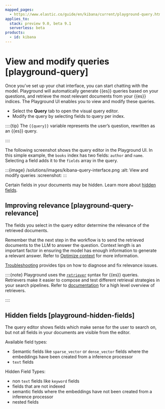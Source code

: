 ```yaml
---
mapped_pages:
  - https://www.elastic.co/guide/en/kibana/current/playground-query.html
applies_to:
  stack: preview 9.0, beta 9.1
  serverless: beta
products:
  - id: kibana
---
```


# View and modify queries [playground-query]

Once you’ve set up your chat interface, you can start chatting with the model. Playground will automatically generate {{es}} queries based on your questions, and retrieve the most relevant documents from your {{es}} indices. The Playground UI enables you to view and modify these queries.

* Select the **Query** tab to open the visual query editor.
* Modify the query by selecting fields to query per index.

::::{tip}
The `{{query}}` variable represents the user’s question, rewritten as an {{es}} query.

::::


The following screenshot shows the query editor in the Playground UI. In this simple example, the `books` index has two fields: `author` and `name`. Selecting a field adds it to the `fields` array in the query.

:::{image} /solutions/images/kibana-query-interface.png
:alt: View and modify queries
:screenshot:
:::

Certain fields in your documents may be hidden. Learn more about [hidden fields](#playground-hidden-fields).


## Improving relevance [playground-query-relevance]

The fields you select in the query editor determine the relevance of the retrieved documents.

Remember that the next step in the workflow is to send the retrieved documents to the LLM to answer the question. Context length is an important factor in ensuring the model has enough information to generate a relevant answer. Refer to [Optimize context](playground-context.md) for more information.

[Troubleshooting](playground-troubleshooting.md) provides tips on how to diagnose and fix relevance issues.

::::{note}
Playground uses the [`retriever`](https://www.elastic.co/docs/api/doc/elasticsearch/operation/operation-search#operation-search-body-application-json-retriever) syntax for {{es}} queries. Retrievers make it easier to compose and test different retrieval strategies in your search pipelines. Refer to [documentation](../querying-for-search.md) for a high level overview of retrievers.

::::



## Hidden fields [playground-hidden-fields]

The query editor shows fields which make sense for the user to search on, but not all fields in your documents are visible from the editor.

Available field types:

* Semantic fields like `sparse_vector` or `dense_vector` fields where the embeddings have been created from a inference processor
* `text` fields

Hidden Field Types:

* non `text` fields like `keyword` fields
* fields that are not indexed
* semantic fields where the embeddings have not been created from a inference processor
* nested fields

